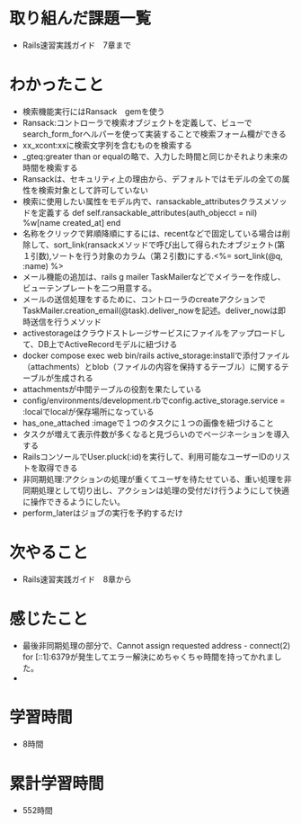 # 取り組んだ課題一覧
- Rails速習実践ガイド　7章まで

# わかったこと
- 検索機能実行にはRansack　gemを使う
- Ransack:コントローラで検索オブジェクトを定義して、ビューでsearch_form_forヘルパーを使って実装することで検索フォーム欄ができる
- xx_xcont:xxに検索文字列を含むものを検索する
- _gteq:greater than or equalの略で、入力した時間と同じかそれより未来の時間を検索する
- Ransackは、セキュリティ上の理由から、デフォルトではモデルの全ての属性を検索対象として許可していない
- 検索に使用したい属性をモデル内で、ransackable_attributesクラスメソッドを定義する  def self.ransackable_attributes(auth_objecct = nil)  %w[name created_at]  end
- 名称をクリックで昇順降順にするには、recentなどで固定している場合は削除して、sort_link(ransackメソッドで呼び出して得られたオブジェクト(第１引数),ソートを行う対象のカラム（第２引数)にする.<th><%= sort_link(@q, :name) %></th>
- メール機能の追加は、rails g mailer TaskMailerなどでメイラーを作成し、ビューテンプレートを二つ用意する。
- メールの送信処理をするために、コントローラのcreateアクションでTaskMailer.creation_email(@task).deliver_nowを記述。deliver_nowは即時送信を行うメソッド
- activestorageはクラウドストレージサービスにファイルをアップロードして、DB上でActiveRecordモデルに紐づける
- docker compose exec web bin/rails active_storage:installで添付ファイル（attachments）とblob（ファイルの内容を保持するテーブル）に関するテーブルが生成される
- attachmentsが中間テーブルの役割を果たしている
- config/environments/development.rbでconfig.active_storage.service = :localでlocalが保存場所になっている
- has_one_attached :imageで１つのタスクに１つの画像を紐づけること
- タスクが増えて表示件数が多くなると見づらいのでページネーションを導入する
- RailsコンソールでUser.pluck(:id)を実行して、利用可能なユーザーIDのリストを取得できる
- 非同期処理:アクションの処理が重くてユーザを待たせている、重い処理を非同期処理として切り出し、アクションは処理の受付だけ行うようにして快適に操作できるようにしたい。
- perform_laterはジョブの実行を予約するだけ


# 次やること
- Rails速習実践ガイド　8章から

# 感じたこと
- 最後非同期処理の部分で、Cannot assign requested address - connect(2) for [::1]:6379が発生してエラー解決にめちゃくちゃ時間を持ってかれました。
- 

# 学習時間
- 8時間

# 累計学習時間
- 552時間
